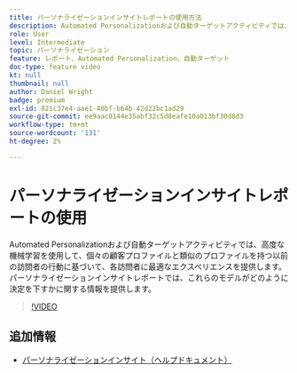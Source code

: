```yaml
---
title: パーソナライゼーションインサイトレポートの使用方法
description: Automated Personalizationおよび自動ターゲットアクティビティでは、高度な機械学習を使用して、個々の顧客プロファイルと類似のプロファイルを持つ以前の訪問者の行動に基づいて、各訪問者に最適なエクスペリエンスを提供します。 パーソナライゼーションインサイトレポートでは、これらのモデルがどのように決定を下すかに関する情報を提供します。
role: User
level: Intermediate
topic: パーソナライゼーション
feature: レポート、Automated Personalization、自動ターゲット
doc-type: feature video
kt: null
thumbnail: null
author: Daniel Wright
badge: premium
exl-id: 821c37e4-aae1-40bf-b64b-42d22bc1ad29
source-git-commit: ee9aac0144e35abf32c5d8eafe10a013bf30d8d3
workflow-type: tm+mt
source-wordcount: '131'
ht-degree: 2%

---
```


# パーソナライゼーションインサイトレポートの使用

Automated Personalizationおよび自動ターゲットアクティビティでは、高度な機械学習を使用して、個々の顧客プロファイルと類似のプロファイルを持つ以前の訪問者の行動に基づいて、各訪問者に最適なエクスペリエンスを提供します。 パーソナライゼーションインサイトレポートでは、これらのモデルがどのように決定を下すかに関する情報を提供します。

>[!VIDEO](https://video.tv.adobe.com/v/25601/?quality=12)

## 追加情報

* [パーソナライゼーションインサイト（ヘルプドキュメント）](https://docs.adobe.com/content/help/en/target/using/reports/insights/personalization-insights-reports.html)
